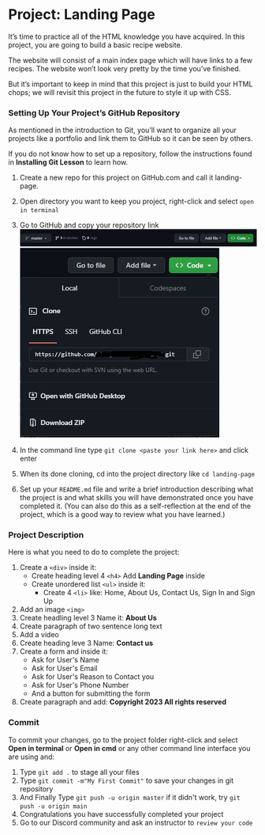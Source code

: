 # Project: Landing Page

It’s time to practice all of the HTML knowledge you have acquired. In this project, you are going to build a basic recipe website.

The website will consist of a main index page which will have links to a few recipes. The website won’t look very pretty by the time you’ve finished.

But it’s important to keep in mind that this project is just to build your HTML chops; we will revisit this project in the future to style it up with CSS.

### Setting Up Your Project’s GitHub Repository

As mentioned in the introduction to Git, you’ll want to organize all your projects like a portfolio and link them to GitHub so it can be seen by others.

If you do not know how to set up a repository, follow the instructions found in **Installing Git Lesson** to learn how.

1. Create a new repo for this project on GitHub.com and call it landing-page.
2. Open directory you want to keep you project, right-click and select `open in terminal`
3. Go to GitHub and copy your repository link
   ![Copy Repository Link 1](https://raw.githubusercontent.com/Abiey2579/designgriddata/master/learnpath/assets/images/project-landing-page-1.jpg)
   ![Copy Repository Link 2](https://raw.githubusercontent.com/Abiey2579/designgriddata/master/learnpath/assets/images/project-landing-page-2.jpg)

4. In the command line type `git clone <paste your link here>` and click enter
5. When its done cloning, cd into the project directory like `cd landing-page`
6. Set up your `README.md` file and write a brief introduction describing what the project is and what skills you will have demonstrated once you have completed it. (You can also do this as a self-reflection at the end of the project, which is a good way to review what you have learned.)

### Project Description

Here is what you need to do to complete the project:

1. Create a `<div>` inside it:
   - Create heading level 4 `<h4>` Add **Landing Page** inside
   - Create unordered list `<ul>` inside it:
     - Create 4 `<li>` like: Home, About Us, Contact Us, Sign In and Sign Up
2. Add an image `<img>`
3. Create headling level 3 Name it: **About Us**
4. Create paragraph of two sentence long text
5. Add a video
6. Create heading leve 3 Name: **Contact us**
7. Create a form and inside it:
   - Ask for User's Name
   - Ask for User's Email
   - Ask for User's Reason to Contact you
   - Ask for User's Phone Number
   - And a button for submitting the form
8. Create paragraph and add: **Copyright 2023 All rights reserved**

### Commit

To commit your changes, go to the project folder right-click and select **Open in terminal** or **Open in cmd** or any other command line interface you are using and:

1. Type `git add .` to stage all your files
2. Type `git commit -m"My First Commit"` to save your changes in git repository
3. And Finally Type `git push -u origin master` if it didn't work, try `git push -u origin main`
4. Congratulations you have successfully completed your project
5. Go to our Discord community and ask an instructor to `review your code`

